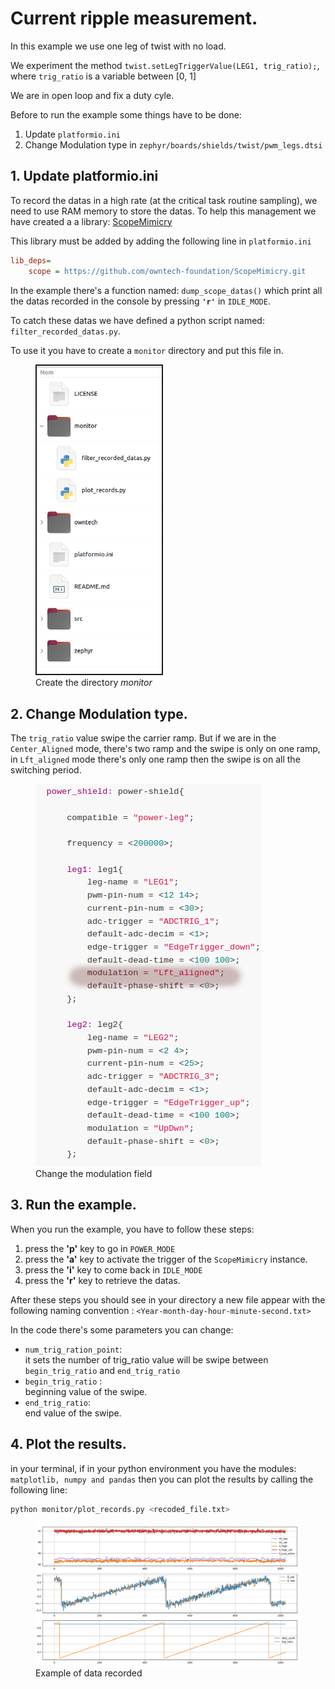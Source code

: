 # Current ripple measurement.

In this example we use one leg of twist with no load.

We experiment the method `twist.setLegTriggerValue(LEG1, trig_ratio);`,
where `trig_ratio` is a variable between [0, 1]

We are in open loop and fix a duty cyle.


Before to run the example some things have to be done:

1. Update `platformio.ini`
2. Change Modulation type in `zephyr/boards/shields/twist/pwm_legs.dtsi`

## 1. Update platformio.ini

To record the datas in a high rate (at the critical task routine sampling), we need
to use RAM memory to store the datas. To help this management we have created a
a library: [ScopeMimicry](https://github.com/owntech-foundation/scopemimicry)

This library must be added by adding the following line in `platformio.ini`

```ini
lib_deps=
    scope = https://github.com/owntech-foundation/ScopeMimicry.git
```

In the example there's a function named: `dump_scope_datas()` which print
all the datas recorded in the console by pressing **`'r'`** in `IDLE_MODE`.

To catch these datas we have defined a python script named: `filter_recorded_datas.py`.

To use it you have to create a `monitor` directory and put this file in.

<figure>
<img src="Image/dir_tree.png"
alt="directory_tree" 
width="200px;" 
border="2px solid;"/>
<figcaption> Create the directory <em>monitor</em></figcaption>
</figure>

## 2. Change Modulation type.

The `trig_ratio` value swipe the carrier ramp.
But if we are in the `Center_Aligned` mode, there's two ramp and the swipe is only on
one ramp, in `Lft_aligned` mode there's only one ramp then the swipe is on all the
switching period.

<figure>
<img src="Image/Lft_aligned.png" alt="Lft_aligned" with="200px" left-margin="auto"
right-margin="auto" />
<figcaption> Change the modulation field </figcaption>
</figure>

## 3. Run the example.

When you run the example, you have to follow these steps:

1. press the **'p'** key to go in `POWER_MODE`
2. press the **'a'** key to activate the trigger of the `ScopeMimicry` instance.
3. press the **'i'** key to come back in `IDLE_MODE`
4. press the **'r'** key to retrieve the datas.


After these steps you should see in your directory a new file appear
with the following naming convention : `<Year-month-day-hour-minute-second.txt>`


In the code there's some parameters you can change:

* `num_trig_ration_point`: <br> it sets the number of trig_ratio value will be swipe
  between `begin_trig_ratio` and `end_trig_ratio`
* `begin_trig_ratio` : <br>beginning value of the swipe.
* `end_trig_ratio`: <br>end value of the swipe.



## 4. Plot the results.

in your terminal, if in your python environment you have the modules: `matplotlib, numpy and pandas`
then you can plot the results by calling the following line:
```sh 
python monitor/plot_records.py <recoded_file.txt>
```

<figure>
<img src="Image/result_example.png" alt="result_example" with="200px" left-margin="auto"
right-margin="auto" />
<figcaption>Example of data recorded</figcaption>
</figure>
